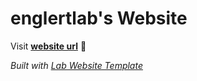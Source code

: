 
# englertlab's Website

Visit **[website url](#)** 🚀

_Built with [Lab Website Template](https://greene-lab.gitbook.io/lab-website-template-docs)_

